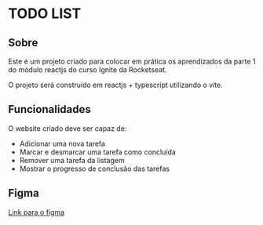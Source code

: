 # TODO LIST

## Sobre
Este é um projeto criado para colocar em prática os aprendizados da parte 1 do módulo reactjs do curso Ignite da Rocketseat.

O projeto será construido em reactjs + typescript utilizando o vite.

## Funcionalidades
O website criado deve ser capaz de:
- Adicionar uma nova tarefa
- Marcar e desmarcar uma tarefa como concluída
- Remover uma tarefa da listagem
- Mostrar o progresso de conclusão das tarefas

## Figma
[Link para o figma](https://www.figma.com/file/mJSykWyr35FdQJAied71UZ/ToDo-List-(Copy)?node-id=0%3A1&t=ClCUeOcHLV8H2Mm3-0)
